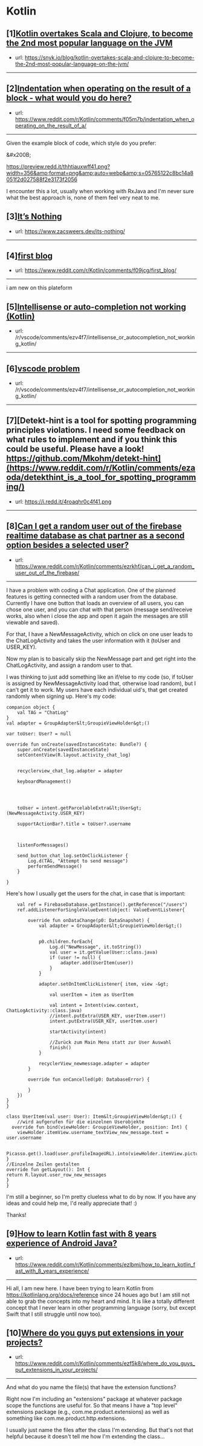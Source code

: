 # Kotlin
## [1][Kotlin overtakes Scala and Clojure, to become the 2nd most popular language on the JVM](https://www.reddit.com/r/Kotlin/comments/ezqfpn/kotlin_overtakes_scala_and_clojure_to_become_the/)
- url: https://snyk.io/blog/kotlin-overtakes-scala-and-clojure-to-become-the-2nd-most-popular-language-on-the-jvm/
---

## [2][Indentation when operating on the result of a block - what would you do here?](https://www.reddit.com/r/Kotlin/comments/f05m7b/indentation_when_operating_on_the_result_of_a/)
- url: https://www.reddit.com/r/Kotlin/comments/f05m7b/indentation_when_operating_on_the_result_of_a/
---
Given the example block of code, which style do you prefer:

&amp;#x200B;

https://preview.redd.it/thhtiauxwff41.png?width=356&amp;format=png&amp;auto=webp&amp;s=05765122c8bc14a8051f2d027588f2e3173f2056

I encounter this a lot, usually when working with RxJava and I'm never sure what the best approach is, none of them feel very neat to me.
## [3][It’s Nothing](https://www.reddit.com/r/Kotlin/comments/ezuhgz/its_nothing/)
- url: https://www.zacsweers.dev/its-nothing/
---

## [4][first blog](https://www.reddit.com/r/Kotlin/comments/f09jcg/first_blog/)
- url: https://www.reddit.com/r/Kotlin/comments/f09jcg/first_blog/
---
i am new on this plateform
## [5][Intellisense or auto-completion not working (Kotlin)](https://www.reddit.com/r/Kotlin/comments/ezwpyo/intellisense_or_autocompletion_not_working_kotlin/)
- url: /r/vscode/comments/ezv4f7/intellisense_or_autocompletion_not_working_kotlin/
---

## [6][vscode problem](https://www.reddit.com/r/Kotlin/comments/ezwq1w/vscode_problem/)
- url: /r/vscode/comments/ezv4f7/intellisense_or_autocompletion_not_working_kotlin/
---

## [7][Detekt-hint is a tool for spotting programming principles violations. I need some feedback on what rules to implement and if you think this could be useful. Please have a look! https://github.com/Mkohm/detekt-hint](https://www.reddit.com/r/Kotlin/comments/ezaoda/detekthint_is_a_tool_for_spotting_programming/)
- url: https://i.redd.it/4roaqhr0c4f41.png
---

## [8][Can I get a random user out of the firebase realtime database as chat partner as a second option besides a selected user?](https://www.reddit.com/r/Kotlin/comments/ezrkhf/can_i_get_a_random_user_out_of_the_firebase/)
- url: https://www.reddit.com/r/Kotlin/comments/ezrkhf/can_i_get_a_random_user_out_of_the_firebase/
---
I have a problem with coding a Chat application. One of the planned features is getting connected with a random user from the database. Currently I have one button that loads an overview of all users, you can chose one user, and you can chat with that person (message send/receive works, also when i close the app and open it again the messages are still viewable and saved).

For that, I have a NewMessageActivity, which on click on one user leads to the ChatLogActivity and takes the user information with it (toUser and USER_KEY).

Now my plan is to basically skip the NewMessage part and get right into the ChatLogActivity, and assign a random user to that.

I was thinking to just add something like an if/else to my code (so, if toUser is assigned by NewMessageActivity load that, otherwise load random), but I can't get it to work. My users have each individual uid's, that get created randomly when signing up.
Here's my code:

    companion object {
        val TAG = "ChatLog"
    }
    val adapter = GroupAdapter&lt;GroupieViewHolder&gt;()

    var toUser: User? = null

    override fun onCreate(savedInstanceState: Bundle?) {
        super.onCreate(savedInstanceState)
        setContentView(R.layout.activity_chat_log)


        recyclerview_chat_log.adapter = adapter

        keyboardManagement()




        toUser = intent.getParcelableExtra&lt;User&gt;(NewMessageActivity.USER_KEY)

        supportActionBar?.title = toUser?.username



        listenForMessages()

        send_button_chat_log.setOnClickListener {
            Log.d(TAG, "Attempt to send message")
            performSendMessage()
        }

    } 

Here's how I usually get the users for the chat, in case that is important:

        val ref = FirebaseDatabase.getInstance().getReference("/users")
        ref.addListenerForSingleValueEvent(object: ValueEventListener{

            override fun onDataChange(p0: DataSnapshot) {
                val adapter = GroupAdapter&lt;GroupieViewHolder&gt;()


                p0.children.forEach{
                    Log.d("NewMessage", it.toString())
                    val user = it.getValue(User::class.java)
                    if (user != null) {
                        adapter.add(UserItem(user))
                    }
                }

                adapter.setOnItemClickListener{ item, view -&gt;

                    val userItem = item as UserItem

                    val intent = Intent(view.context, ChatLogActivity::class.java)
                    //intent.putExtra(USER_KEY, userItem.user!)
                    intent.putExtra(USER_KEY, userItem.user)

                    startActivity(intent)

                    //Zurück zum Main Menu statt zur User Auswahl
                    finish()
                }

                recyclerView_newmessage.adapter = adapter
            }

            override fun onCancelled(p0: DatabaseError) {

            }
        })
    }
    }

    class UserItem(val user: User): Item&lt;GroupieViewHolder&gt;() {
        //wird aufgerufen für die einzelnen Userobjekte
      override fun bind(viewHolder: GroupieViewHolder, position: Int) {
        viewHolder.itemView.username_textView_new_message.text = user.username

            Picasso.get().load(user.profileImageURL).into(viewHolder.itemView.picture_imageView_new_message)
    }
    //Einzelne Zeilen gestalten
    override fun getLayout(): Int {
    return R.layout.user_row_new_messages
    }
    }

I'm still a beginner, so I'm pretty clueless what to do by now. If you have any ideas and could help me, I'd really appreciate that! :)

Thanks!
## [9][How to learn Kotlin fast with 8 years experience of Android Java?](https://www.reddit.com/r/Kotlin/comments/ezlbmi/how_to_learn_kotlin_fast_with_8_years_experience/)
- url: https://www.reddit.com/r/Kotlin/comments/ezlbmi/how_to_learn_kotlin_fast_with_8_years_experience/
---
Hi all, I am new here. I have been trying to learn Kotlin from https://kotlinlang.org/docs/reference since 24 houes ago but I am still not able to grab the concepts into my heart and mind. It is like a totally different concept that I never learn in other programming language (sorry, but except Swift that I still struggle until now too).
## [10][Where do you guys put extensions in your projects?](https://www.reddit.com/r/Kotlin/comments/ezf5k8/where_do_you_guys_put_extensions_in_your_projects/)
- url: https://www.reddit.com/r/Kotlin/comments/ezf5k8/where_do_you_guys_put_extensions_in_your_projects/
---
And what do you name the file(s) that have the extension functions?

Right now I'm including an "extensions" package at whatever package scope the functions are useful for. So that means I have a "top level" extensions package (e.g., com.me.product.extensions) as well as something like com.me.product.http.extensions.

I usually just name the files after the class I'm extending. But that's not that helpful because it doesn't tell me how I'm extending the class...
